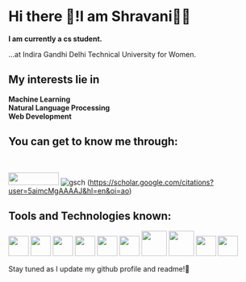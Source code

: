 # Hi there 👋!I am Shravani👩‍💻

**I am currently a cs student.** 

...at Indira Gandhi Delhi Technical University for Women.
## My interests lie in 

**Machine Learning**<br>
**Natural Language Processing**<br>
**Web Development**<br>


## You can get to know me through:
<br> 



[<img src="https://user-images.githubusercontent.com/72717361/200592619-8533fe0b-7dd7-45c8-9f4c-7f0ef75722c5.png" width="100" height="25">](https://www.linkedin.com/in/shravani-nag-402037235/)
![gsch](https://github.com/0ShNa0/0ShNa0/assets/72717361/3fcb1804-78ce-4fb6-b81a-5eb123887591) (https://scholar.google.com/citations?user=5aimcMgAAAAJ&hl=en&oi=ao)


## Tools and Technologies known:

<img src="https://user-images.githubusercontent.com/72717361/200588963-4c3bee15-df87-4805-9174-dbfa2f580c76.png" width="40" height="40">   <img src="https://user-images.githubusercontent.com/72717361/200589061-30dcb5a7-b731-489c-be80-dc0717f24bf6.png" width="40" height="40">   <img src="https://user-images.githubusercontent.com/72717361/200590218-9beb70c8-4f84-4d50-a517-8dceb6470c3c.png" width="40" height="40">   <img src="https://user-images.githubusercontent.com/72717361/200590336-abb8b5fa-a253-4de2-ba23-5dbf29d1899f.png" width="40" height="40">   <img src="https://user-images.githubusercontent.com/72717361/200590557-bf920eb3-b68a-4c07-ade4-744a945ed5ec.png" width="40" height="40">   <img src="https://user-images.githubusercontent.com/72717361/200590669-bf4ca913-8c99-4d91-b0ec-66bec865c9fc.png" width="40" height="40">   <img src="https://github.com/0ShNa0/0ShNa0/assets/72717361/223bbcbb-0733-45b5-8eb1-72cadb803ac3" width="50" height="50">  <img src="https://github.com/0ShNa0/0ShNa0/assets/72717361/b6d14bca-9309-47f5-91f0-673967d3c2d3" width="50" height="50">   <img src="https://github.com/0ShNa0/0ShNa0/assets/72717361/b0d35339-9c37-4109-a772-e437025fc15b" width="40" height="40">  <img src="https://github.com/0ShNa0/0ShNa0/assets/72717361/64d87f61-85b8-4310-8baf-826779566b72"  width="40" height="40"> 


Stay tuned as I update my github profile and readme!📶 
